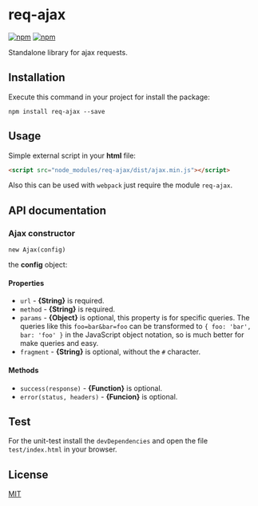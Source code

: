 # req-ajax

[![npm](https://img.shields.io/npm/v/req-ajax.svg)](https://www.npmjs.com/package/req-ajax)
[![npm](https://img.shields.io/npm/dm/req-ajax.svg)](https://www.npmjs.com/package/req-ajax)

Standalone library for ajax requests.

## Installation

Execute this command in your project for install the package:

`npm install req-ajax --save`

## Usage

Simple external script in your **html** file:

```html
<script src="node_modules/req-ajax/dist/ajax.min.js"></script>
```

Also this can be used with `webpack` just require the module `req-ajax`.

## API documentation

### Ajax constructor

`new Ajax(config)`

the **config** object:

#### Properties

-  `url`      - **{String}** is required.
-  `method`   - **{String}** is required.
-  `params`   - **{Object}** is optional, this property is for specific queries. The queries like this `foo=bar&bar=foo` can be transformed to `{ foo: 'bar', bar: 'foo' }` in the JavaScript object notation, so is much better for make queries and easy.
-  `fragment` - **{String}** is optional, without the `#` character.

#### Methods

-  `success(response)` - **{Function}** is optional.
-  `error(status, headers)`   - **{Funcion}** is optional.

## Test

For the unit-test install the `devDependencies` and open the file `test/index.html` in your browser.

## License

[MIT](https://github.com/rich-97/req-ajax/blob/master/LICENSE)
